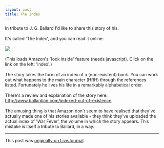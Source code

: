 ```yaml
---
layout: post
title: The Index
---
```


<div class="entry-item s2-entrytext">In tribute to J. G. Ballard I'd like to share this story of his.<br/><br/>It's called 'The Index', and you can read it online: <br/><br/><a href="http://www.amazon.com/reader/0374525765?_encoding=UTF8&amp;ref_=sib_dp_pt#reader" rel="nofollow"><img src="http://lh5.ggpht.com/_L3XQL9bgmnM/Sew2pd8vs0I/AAAAAAAACXM/sER4uIem_n8/s800/the_index.png"/></a><br/><br/>(This loads Amazon's `look inside' feature (needs javascript). Click on the link on the left: 'Index'.)<br/><br/>The story takes the form of an index of a (non-existent) book. You can work out what happens to the main character (HRH) through the references listed. Fortunately he lives his life in a remarkably alphabetical order.<br/><br/>There's a review and explanation of the story here:<br/><a href="http://www.ballardian.com/indexed-out-of-existence" rel="nofollow">http://www.ballardian.com/indexed-out-o<wbr></wbr>f-existence</a><br/><br/>The amusing thing is that Amazon don't seem to have realised that they've actually made one of his stories available - they think they've uploaded the actual index of 'War Fever', the volume in which the story appears. This mistake is itself a tribute to Ballard, in a way.</div><p><hr></p><p>This post was <a href="http://ferkeltongs.livejournal.com/25606.html">originally on LiveJournal</a>.</p>